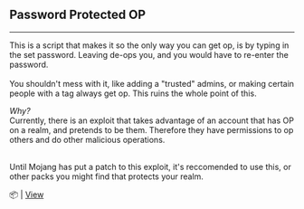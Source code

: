 ## Password Protected OP

---

This is a script that makes it so the only way you can get op, is by typing in the set password. Leaving de-ops you, and you would have to re-enter the password.
<br>
<br>
You shouldn't mess with it, like adding a "trusted" admins, or making certain people with a tag always get op. This ruins the whole point of this.

*Why?*
<br>
Currently, there is an exploit that takes advantage of an account that has OP on a realm, and pretends to be them. Therefore they have permissions to op others and do other malicious operations.

<br>
Until Mojang has put a patch to this exploit, it's reccomended to use this, or other packs you might find that protects your realm.

📦 | [View](https://github.com/GreenJuzzy/Minecraft_Packs/blob/main/Scripts/Password%20Protected%20OP/src/index.js)


